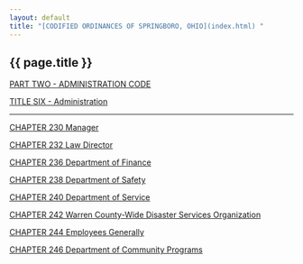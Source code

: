 ```yaml
---
layout: default 
title: "[CODIFIED ORDINANCES OF SPRINGBORO, OHIO](index.html) "
---
```


{{ page.title }}
----------------

[PART TWO - ADMINISTRATION CODE](1505a412.html)

[TITLE SIX - Administration](16eba412.html)

---

[CHAPTER 230 Manager](16f8a412.html)

[CHAPTER 232 Law Director](1759a412.html)

[CHAPTER 236 Department of Finance](1783a412.html)

[CHAPTER 238 Department of Safety](17cea412.html)

[CHAPTER 240 Department of Service](1802a412.html)

[CHAPTER 242 Warren County-Wide Disaster Services
Organization](1836a412.html)

[CHAPTER 244 Employees Generally](1845a412.html)

[CHAPTER 246 Department of Community Programs](1883a412.html)
